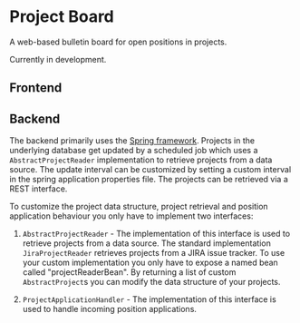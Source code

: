 # Project Board
A web-based bulletin board for open positions in projects.

Currently in development.

## Frontend


## Backend
The backend primarily uses the [Spring framework](https://spring.io). Projects in the underlying database get updated by a scheduled job which uses a `AbstractProjectReader` implementation to retrieve projects from a data source. The update interval can be customized by setting a custom interval in the spring application properties file. The projects can be retrieved via a REST interface.

To customize the project data structure, project retrieval and position application behaviour you only have to implement two interfaces: 

1. `AbstractProjectReader` - The implementation of this interface is used to retrieve projects from a data source. The standard implementation `JiraProjectReader` retrieves projects from a JIRA issue tracker. To use your custom implementation you only have to expose a named bean called "projectReaderBean". By returning a list of custom `AbstractProject`s you can modify the data structure of your projects.

2. `ProjectApplicationHandler` - The implementation of this interface is used to handle incoming position applications.
